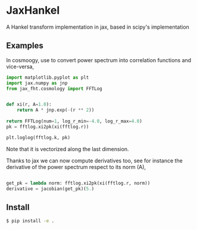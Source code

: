# JaxHankel
A Hankel transform implementation in jax, based in scipy's implementation

## Examples
In cosmoogy, use to convert power spectrum into correlation functions and vice-versa,

```python
import matplotlib.pyplot as plt
import jax.numpy as jnp
from jax_fht.cosmology import FFTLog


def xi(r, A=1.0):
    return A * jnp.exp(-(r ** 2))
    
return FFTLog(num=1, log_r_min=-4.0, log_r_max=4.0)
pk = fftlog.xi2pk(xi(fftlog.r))

plt.loglog(fftlog.k, pk)
```
Note that it is vectorized along the last dimension.

Thanks to jax we can now compute derivatives too, see for instance the derivative of the power spectrum respect to its norm (A),


```python

get_pk = lambda norm: fftlog.xi2pk(xi(fftlog.r, norm))
derivative = jacobian(get_pk)(5.)

```

## Install

```bash
$ pip install -e .
```

